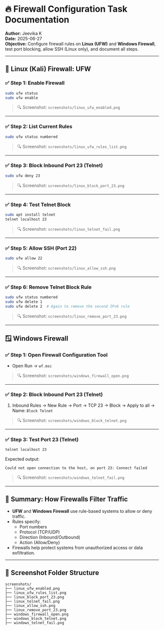 # 🔥 Firewall Configuration Task Documentation

**Author:** Jeevika K  
**Date:** 2025-06-27  
**Objective:** Configure firewall rules on **Linux (UFW)** and **Windows Firewall**, test port blocking, allow SSH (Linux only), and document all steps.

---

## 🐧 Linux (Kali) Firewall: UFW

### ✅ Step 1: Enable Firewall
```bash
sudo ufw status
sudo ufw enable
```
> 🔍 Screenshot: `screenshots/linux_ufw_enabled.png`

---

### ✅ Step 2: List Current Rules
```bash
sudo ufw status numbered
```
> 🔍 Screenshot: `screenshots/linux_ufw_rules_list.png`

---

### ✅ Step 3: Block Inbound Port 23 (Telnet)
```bash
sudo ufw deny 23
```
> 🔍 Screenshot: `screenshots/linux_block_port_23.png`

---

### ✅ Step 4: Test Telnet Block
```bash
sudo apt install telnet
telnet localhost 23
```
> 🔍 Screenshot: `screenshots/linux_telnet_fail.png`

---

### ✅ Step 5: Allow SSH (Port 22)
```bash
sudo ufw allow 22
```
> 🔍 Screenshot: `screenshots/linux_allow_ssh.png`

---

### ✅ Step 6: Remove Telnet Block Rule
```bash
sudo ufw status numbered
sudo ufw delete 1
sudo ufw delete 2  # Again to remove the second IPv6 rule
```
> 🔍 Screenshot: `screenshots/linux_remove_port_23.png`

---

## 🪟 Windows Firewall

### ✅ Step 1: Open Firewall Configuration Tool
- Open Run → `wf.msc`
> 🔍 Screenshot: `screenshots/windows_firewall_open.png`

---


### ✅ Step 2: Block Inbound Port 23 (Telnet)
1. Inbound Rules → New Rule → Port → TCP 23 → Block → Apply to all → Name: `Block Telnet`
> 🔍 Screenshot: `screenshots/windows_block_telnet.png`

---

### ✅ Step 3: Test Port 23 (Telnet)
```cmd
telnet localhost 23
```
Expected output:
```
Could not open connection to the host, on port 23: Connect failed
```
> 🔍 Screenshot: `screenshots/windows_telnet_fail.png`

---

## 🧠 Summary: How Firewalls Filter Traffic

- **UFW** and **Windows Firewall** use rule-based systems to allow or deny traffic.
- Rules specify:
  - Port numbers
  - Protocol (TCP/UDP)
  - Direction (Inbound/Outbound)
  - Action (Allow/Deny)
- Firewalls help protect systems from unauthorized access or data exfiltration.

---

## 📁 Screenshot Folder Structure
```
screenshots/
├── linux_ufw_enabled.png
├── linux_ufw_rules_list.png
├── linux_block_port_23.png
├── linux_telnet_fail.png
├── linux_allow_ssh.png
├── linux_remove_port_23.png
├── windows_firewall_open.png
├── windows_block_telnet.png
├── windows_telnet_fail.png
```
